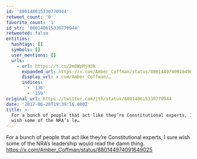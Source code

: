 ```yaml
---
id: '880148615330770944'
retweet_count: '0'
favorite_count: '1'
id_str: '880148615330770944'
retweeted: false
entities:
  hashtags: []
  symbols: []
  user_mentions: []
  urls:
    - url: https://t.co/2m8WpMjH3k
      expanded_url: https://x.com/Amber_Coffman/status/880144974091649025
      display_url: x.com/Amber_Coffman/…
      indices:
        - '136'
        - '159'
original_url: https://twitter.com/jth/status/880148615330770944
date: '2017-06-28T19:39:16.000Z'
title: >-
  For a bunch of people that act like they’re Constitutional experts, I sure
  wish some of the NRA’s le…
---
```


For a bunch of people that act like they’re Constitutional experts, I sure wish some of the NRA’s leadership would read the damn thing. https://x.com/Amber_Coffman/status/880144974091649025